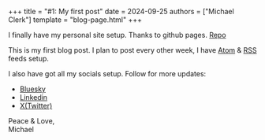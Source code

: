 +++
title = "#1: My first post"
date = 2024-09-25
authors = ["Michael Clerk"]
template = "blog-page.html"
+++

I finally have my personal site setup. Thanks to github pages. [Repo](https://github.com/mclerk/mclerk.github.io)

This is my first blog post. I plan to post every other week, I have [Atom](https://mclerk.net/atom.xml) & [RSS](https://mclerk.net/rss.xml) feeds setup.

I also have got all my socials setup. Follow for more updates:

- [Bluesky](https://mclerk.bsky.social)
- [Linkedin](https://linkedin.com/in/mclerk)
- [X(Twitter)](https://x.com/_mclerk)

Peace & Love,  
Michael

